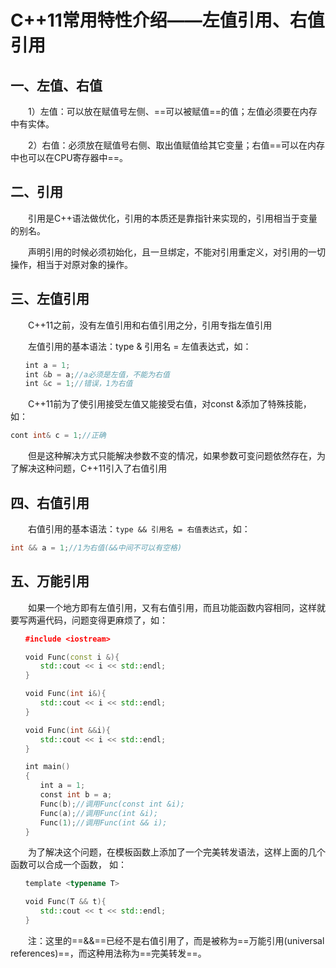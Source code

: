 # C++11常用特性介绍——左值引用、右值引用

## 一、左值、右值

　　1）左值：可以放在赋值号左侧、==可以被赋值==的值；左值必须要在内存中有实体。　　

　　2）右值：必须放在赋值号右侧、取出值赋值给其它变量；右值==可以在内存中也可以在CPU寄存器中==。

## 二、引用

　　引用是C++语法做优化，引用的本质还是靠指针来实现的，引用相当于变量的别名。

　　声明引用的时候必须初始化，且一旦绑定，不能对引用重定义，对引用的一切操作，相当于对原对象的操作。

## 三、左值引用

　　C++11之前，没有左值引用和右值引用之分，引用专指左值引用

　　左值引用的基本语法：type & 引用名 = 左值表达式，如：

```c++
　　int a = 1;
　　int &b = a;//a必须是左值，不能为右值
　　int &c = 1;//错误，1为右值
```

　　C++11前为了使引用接受左值又能接受右值，对const &添加了特殊技能，如：

```c++
cont int& c = 1;//正确
```

　　但是这种解决方式只能解决参数不变的情况，如果参数可变问题依然存在，为了解决这种问题，C++11引入了右值引用

## 四、右值引用

　　右值引用的基本语法：`type && 引用名 = 右值表达式`，如：

```c++
int && a = 1;//1为右值(&&中间不可以有空格)
```

## 五、万能引用

　　如果一个地方即有左值引用，又有右值引用，而且功能函数内容相同，这样就要写两遍代码，问题变得更麻烦了，如：

```c++
　　#include <iostream>

　　void Func(const i &){
　　　　std::cout << i << std::endl;
　　}

　　void Func(int i&){
　　　　std::cout << i << std::endl;
　　}

　　void Func(int &&i){
　　　　std::cout << i << std::endl;
　　}

　　int main()
　　{
　　　　int a = 1;
　　　　const int b = a;
　　　　Func(b);//调用Func(const int &i);
　　　　Func(a);//调用Func(int &i);
　　　　Func(1);//调用Func(int && i);
　　}
```

　　为了解决这个问题，在模板函数上添加了一个完美转发语法，这样上面的几个函数可以合成一个函数， 如：

```c++
　　template <typename T>

　　void Func(T && t){
　　　　std::cout << t << std::endl;
　　}
```

　　注：这里的==&&==已经不是右值引用了，而是被称为==万能引用(universal references)==，而这种用法称为==完美转发==。

